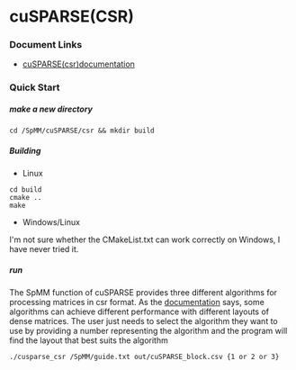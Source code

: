 # cuSPARSE(CSR)

### Document Links

- [cuSPARSE(csr)documentation](https://docs.nvidia.com/cuda/cusparse/index.html#cusparse-generic-function-spmm)

### Quick Start

##### make a new directory

```shell
cd /SpMM/cuSPARSE/csr && mkdir build
```

##### Building

* Linux

```shell
cd build
cmake ..
make
```

* Windows/Linux

I'm not sure whether the CMakeList.txt can work correctly on Windows, I have never tried it.

##### run

The SpMM function of cuSPARSE provides three different algorithms for processing matrices in csr format. As the [documentation](https://docs.nvidia.com/cuda/cusparse/index.html#cusparse-generic-function-spmm) says, some algorithms can achieve different performance with different layouts of dense matrices. The user just needs to select the algorithm they want to use by providing a number representing the algorithm and the program will find the layout that best suits the algorithm

```shell
./cusparse_csr /SpMM/guide.txt out/cuSPARSE_block.csv {1 or 2 or 3}
```